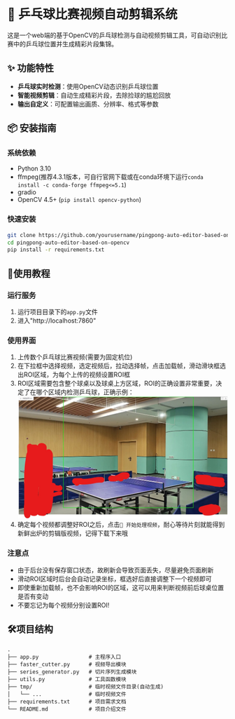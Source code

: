 # 🏓 乒乓球比赛视频自动剪辑系统

这是一个web端的基于OpenCV的乒乓球检测与自动视频剪辑工具，可自动识别比赛中的乒乓球位置并生成精彩片段集锦。

## ✨ 功能特性
- **乒乓球实时检测**：使用OpenCV动态识别乒乓球位置
- **智能视频剪辑**：自动生成精彩片段，去除捡球的尴尬回放
- **输出自定义**：可配置输出画质、分辨率、格式等参数

## 📦 安装指南

### 系统依赖
- Python 3.10
- ffmpeg(推荐4.3.1版本，可自行官网下载或在conda环境下运行`conda install -c conda-forge ffmpeg<=5.1`)
- gradio 
- OpenCV 4.5+ (`pip install opencv-python`)

### 快速安装
```bash
git clone https://github.com/yourusername/pingpong-auto-editor-based-on-opencv.git
cd pingpong-auto-editor-based-on-opencv
pip install -r requirements.txt
```

## 📖使用教程

### 运行服务
1. 运行项目目录下的`app.py`文件
2. 进入"http://localhost:7860"

### 使用界面
1. 上传数个乒乓球比赛视频(需要为固定机位)
2. 在下拉框中选择视频，选定视频后，拉动选择帧，点击加载帧，滑动滑块框选出ROI区域，为每个上传的视频设置ROI框
3. ROI区域需要包含整个球桌以及球桌上方区域，ROI的正确设置非常重要，决定了在哪个区域内检测乒乓球，正确示例：
![](assets/sample.jpg)
4. 确定每个视频都调整好ROI之后，点击`🚀 开始处理视频`，耐心等待片刻就能得到新鲜出炉的剪辑版视频，记得下载下来哦

### 注意点
- 由于后台没有保存窗口状态，故刷新会导致页面丢失，尽量避免页面刷新
- 滑动ROI区域时后台会自动记录坐标，框选好后直接调整下一个视频即可
- 即使重新加载帧，也不会影响ROI的区域，这可以用来判断视频前后球桌位置是否有变动
- 不要忘记为每个视频分别设置ROI!

## 🛠️项目结构
```angular2html
.
├── app.py                # 主程序入口
├── faster_cutter.py      # 视频导出模块 
├── series_generator.py   # 切片序列生成模块
├── utils.py              # 工具函数模块
├── tmp/                  # 临时视频文件目录(自动生成)
│   └── ...               # 临时视频文件
├── requirements.txt      # 项目需求文档
└── README.md             # 项目介绍文件
```